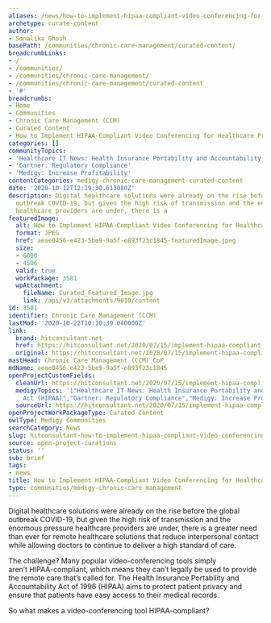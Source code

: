 ```yaml
---
aliases: /news/how-to-implement-hipaa-compliant-video-conferencing-for-healthcare-providers
archetype: curate-content
author:
- Sonalika Ghosh
basePath: /communities/chronic-care-management/curated-content/
breadcrumbLinks:
- /
- /communities/
- /communities/chronic-care-management/
- /communities/chronic-care-management/curated-content
- '#'
breadcrumbs:
- Home
- Communities
- Chronic Care Management (CCM)
- Curated Content
- How to Implement HIPAA-Compliant Video Conferencing for Healthcare Providers
categories: []
communityTopics:
- 'Healthcare IT News: Health Insurance Portability and Accountability Act (HIPAA)'
- 'Gartner: Regulatory Compliance'
- 'Medigy: Increase Profitability'
contentCategories: medigy-chronic-care-management-curated-content
date: '2020-10-12T12:19:30.613080Z'
description: Digital healthcare solutions were already on the rise before the global
  outbreak COVID-19, but given the high risk of transmission and the enormous pressure
  healthcare providers are under, there is a
featuredImage:
  alt: How to Implement HIPAA-Compliant Video Conferencing for Healthcare Providers
  format: JPEG
  href: aeae0456-e423-5be9-9a5f-e893f23c1845-featuredImage.jpeg
  size:
  - 6000
  - 4506
  valid: true
  workPackage: 3581
  wpAttachment:
    fileName: Curated_Featured_Image.jpg
    link: /api/v3/attachments/9610/content
id: 3581
identifier: Chronic Care Management (CCM)
lastMod: '2020-10-22T10:10:39.040000Z'
link:
  brand: hitconsultant.net
  href: https://hitconsultant.net/2020/07/15/implement-hipaa-compliant-video-conferencing-providers/#.X4RHH8IzbIU
  original: https://hitconsultant.net/2020/07/15/implement-hipaa-compliant-video-conferencing-providers/#.X4RHH8IzbIU
mastHead: Chronic Care Management (CCM) CoP
mdName: aeae0456-e423-5be9-9a5f-e893f23c1845
openProjectCustomFields:
  cleanUrl: https://hitconsultant.net/2020/07/15/implement-hipaa-compliant-video-conferencing-providers/#.X4RHH8IzbIU
  medigyTopics: '["Healthcare IT News: Health Insurance Portability and Accountability
    Act (HIPAA)","Gartner: Regulatory Compliance","Medigy: Increase Profitability"]'
  sourceUrl: https://hitconsultant.net/2020/07/15/implement-hipaa-compliant-video-conferencing-providers/#.X4RHH8IzbIU
openProjectWorkPackageType: Curated Content
owlType: Medigy Communities
searchCategory: News
slug: hitconsultant-how-to-implement-hipaa-compliant-video-conferencing-for-healthcare-providers
source: open-project-curations
status: ''
sub: brief
tags:
- news
title: How to Implement HIPAA-Compliant Video Conferencing for Healthcare Providers
type: communities/medigy-chronic-care-management
---
```


<p>Digital healthcare solutions were already on the rise before the global outbreak&nbsp;COVID-19, but given the high risk of transmission and the enormous pressure healthcare providers are under, there is a greater need than ever for remote healthcare solutions that reduce interpersonal contact while allowing doctors to continue to deliver a high standard of care.&nbsp;</p><p>The challenge? Many popular&nbsp;video-conferencing&nbsp;tools simply aren’t&nbsp;HIPAA-compliant, which means they can’t legally be used to provide the remote care that’s called for. The Health Insurance Portability and Accountability Act of 1996 (HIPAA) aims to protect patient privacy and ensure that patients have easy access to their medical records.&nbsp;</p><p>So what makes a&nbsp;video-conferencing&nbsp;tool&nbsp;HIPAA-compliant?</p>